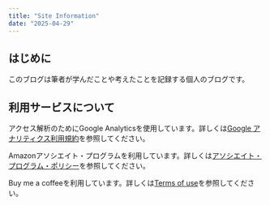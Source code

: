 ```yaml
---
title: "Site Information"
date: "2025-04-29"
---
```


## はじめに
このブログは筆者が学んだことや考えたことを記録する個人のブログです。

## 利用サービスについて
アクセス解析のためにGoogle Analyticsを使用しています。詳しくは[Google アナリティクス利用規約](https://marketingplatform.google.com/about/analytics/terms/jp/)を参照してください。

Amazonアソシエイト・プログラムを利用しています。詳しくは[アソシエイト・プログラム・ポリシー](https://affiliate.amazon.co.jp/help/operating/policies)を参照してください。

Buy me a coffeeを利用しています。詳しくは[Terms of use](https://buymeacoffee.com/terms)を参照してください。
